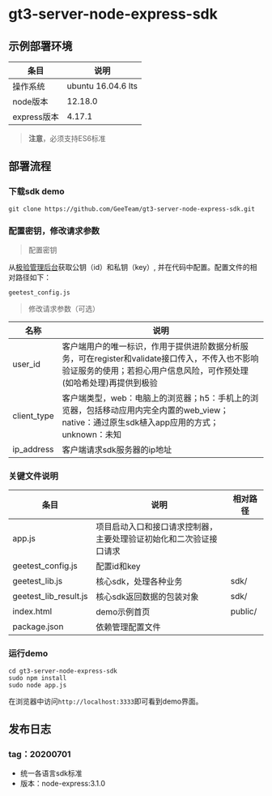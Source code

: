 # gt3-server-node-express-sdk

## 示例部署环境
条目|说明
----|----
操作系统|ubuntu 16.04.6 lts
node版本|12.18.0
express版本|4.17.1

> **注意**，必须支持ES6标准

## 部署流程

### 下载sdk demo
```
git clone https://github.com/GeeTeam/gt3-server-node-express-sdk.git
```

### 配置密钥，修改请求参数
> 配置密钥

从[极验管理后台](https://auth.geetest.com/login/)获取公钥（id）和私钥（key）, 并在代码中配置。配置文件的相对路径如下：
```
geetest_config.js
```

> 修改请求参数（可选）

名称|说明
----|------
user_id|客户端用户的唯一标识，作用于提供进阶数据分析服务，可在register和validate接口传入，不传入也不影响验证服务的使用；若担心用户信息风险，可作预处理(如哈希处理)再提供到极验
client_type|客户端类型，web：电脑上的浏览器；h5：手机上的浏览器，包括移动应用内完全内置的web_view；native：通过原生sdk植入app应用的方式；unknown：未知
ip_address|客户端请求sdk服务器的ip地址

### 关键文件说明
条目|说明|相对路径
----|----|----
app.js|项目启动入口和接口请求控制器，主要处理验证初始化和二次验证接口请求|
geetest_config.js|配置id和key|
geetest_lib.js|核心sdk，处理各种业务|sdk/
geetest_lib_result.js|核心sdk返回数据的包装对象|sdk/
index.html|demo示例首页|public/
package.json|依赖管理配置文件|

### 运行demo
```
cd gt3-server-node-express-sdk
sudo npm install
sudo node app.js
```
在浏览器中访问`http://localhost:3333`即可看到demo界面。

## 发布日志

### tag：20200701
- 统一各语言sdk标准
- 版本：node-express:3.1.0

